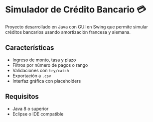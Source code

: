 # Simulador de Crédito Bancario 💳

Proyecto desarrollado en Java con GUI en Swing que permite simular créditos bancarios usando amortización francesa y alemana.

## Características
- Ingreso de monto, tasa y plazo
- Filtros por número de pagos o rango
- Validaciones con `try/catch`
- Exportación a `.csv`
- Interfaz gráfica con placeholders

## Requisitos
- Java 8 o superior
- Eclipse o IDE compatible
